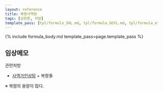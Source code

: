 ```yaml
---
layout: reference
title: 복령사역탕
tags: [상한론, 처방]
template_pass: [tpl/formula_SHL.md, tpl/formula_GGYL.md, tpl/formula_etc.md]
---
```



{% include formula_body.md template_pass=page.template_pass %}

## 임상메모

관련처방
* [사역가인삼탕]({{site.formulaurl}}/사역가인삼탕) + 복령多

※ 복령의 용량이 많다.

